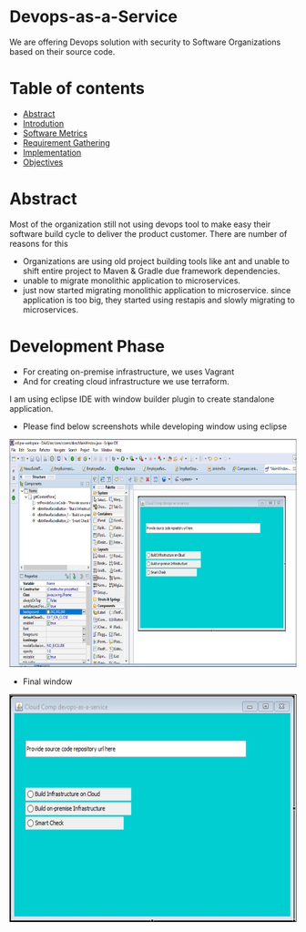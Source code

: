 # Devops-as-a-Service
We are offering Devops solution with security to Software Organizations based on their source code. 

Table of contents
=================

<!--ts-->
   * [Abstract](#abstract)
   * [Introdution](#introduction)
   * [Software Metrics](#software-metrics)
   * [Requirement Gathering](#requirement-gathering)
   * [Implementation](#implementation)
   * [Objectives](#objectives)
<!--te-->

Abstract
========
Most of the organization still not using devops tool to make easy their software build cycle to deliver the product customer. 
There are number of reasons for this
- Organizations are using old project building tools like ant and unable to shift entire project to Maven & Gradle due framework dependencies.
- unable to migrate monolithic application to microservices.
- just now started migrating monolithic application to microservice. since application is too big, they started using restapis and slowly migrating to microservices.


Development Phase
=================

- For creating on-premise infrastructure, we uses Vagrant  
- And for creating cloud infrastructure we use terraform. 

I am using eclipse IDE with window builder plugin to create standalone application. </br>

* Please find below screenshots while developing window using eclipse 

<p align="center"><img width="800" height="400" src=".images/eclise_windows_builder.PNG"></p>

* Final window 

<p align="center"><img width="800" height="400" src=".images/development.PNG"></p>

